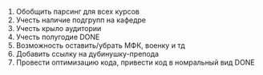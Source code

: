 1. Обобщить парсинг для всех курсов
2. Учесть наличие подгрупп на кафедре
3. Учесть крыло аудитории
4. Учесть полугодие DONE
5. Возможность оставить/убрать МФК, военку и тд
6. Добавить ссылку на дубинушку-препода
7. Провести оптимизацию кода, привести код в номральный вид DONE
